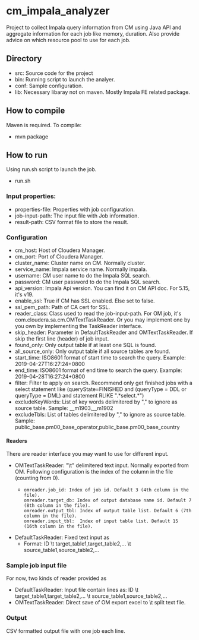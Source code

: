 # cm_impala_analyzer
Project to collect Impala query information from CM using Java API and aggregate information for each job like memory, duration. Also provide advice on which resource pool to use for each job.

## Directory
* src: Source code for the project
* bin: Running script to launch the analyer.
* conf: Sample configuration.
* lib: Necessary libaray not on maven. Mostly Impala FE related package.

## How to compile
Maven is required. To compile:
* mvn package

## How to run
Using run.sh script to launch the job.
* run.sh <properties-file> <job-input-path> <result-path>

### Input properties:
* properties-file: Properties with job configuration.
* job-input-path: The input file with Job information.
* result-path: CSV format file to store the result.

### Configuration
* cm_host: Host of Cloudera Manager.
* cm_port: Port of Cloudera Manager.
* cluster_name: Cluster name on CM. Normally cluster.
* service_name: Impala service name. Normally impala.
* username: CM user name to do the Impala SQL search.
* password: CM user password to do the Impala SQL search.
* api_version: Impala Api version. You can find it on CM API doc. For 5.15, it's v19.
* enable_ssl: True if CM has SSL enabled. Else set to false.
* ssl_pem_path: Path of CA cert for SSL.
* reader_class: Class used to read the job-input-path. For OM job, it's com.cloudera.sa.cm.OMTextTaskReader. Or you may implement one by you own by implementing the TaskReader interface.
* skip_header: Parameter in DefaultTaskReader and OMTextTaskReader. If skip the first line (header) of job input.
* found_only: Only output table if at least one SQL is found.
* all_source_only: Only output table if all source tables are found.
* start_time: ISO8601 format of start time to search the query. Example: 2019-04-27T16:27:24+0800
* end_time: ISO8601 format of end time to search the query. Example: 2019-04-28T16:27:24+0800
* filter: Filter to apply on search. Recommend only get finished jobs with a select statement like (queryState=FINISHED and (queryType = DDL or queryType = DML) and statement RLIKE ".\*select.\*")
* excludeKeyWords: List of key words delimitered by "," to ignore as source table. Sample: __m1903,__m1902
* excludeTbls: List of tables delimitered by "," to ignore as source table. Sample: public_base.pm00_base_operator,public_base.pm00_base_country
#### Readers
There are reader interface you may want to use for different input.
* OMTextTaskReader: "\t" delimitered text input. Normally exported from OM. Following configuration is the index of the column in the file (counting from 0).
    *     omreader.job_id: Index of job id. Default 3 (4th column in the file).
          omreader.target_db: Index of output database name id. Default 7 (8th column in the file).
          omreader.output_tbl: Index of output table list. Default 6 (7th column in the file). 
          omreader.input_tbl:  Index of input table list. Default 15 (16th column in the file). 
* DefaultTaskReader: Fixed text input as 
    * Format: ID \t target_table1,target_table2,... \t source_table1,source_table2,...


### Sample job input file
For now, two kinds of reader provided as 
* DefaultTaskReader: Input file contain lines as: ID \t target_table1,target_table2,... \t source_table1,source_table2,...
* OMTextTaskReader: Direct save of OM export excel to \t split text file.

### Output
CSV formatted output file with one job each line.
